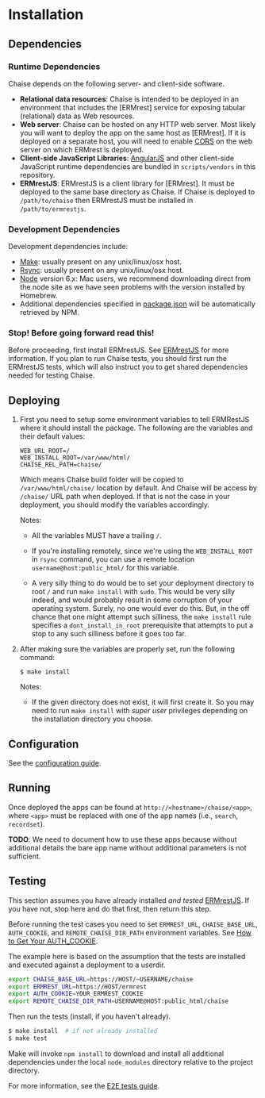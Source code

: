 # Installation

## Dependencies

### Runtime Dependencies

Chaise depends on the following server- and client-side software.

- **Relational data resources**: Chaise is intended to be deployed in an
  environment that includes the [ERMrest] service for exposing tabular (relational) data as Web resources.
- **Web server**: Chaise can be hosted on any HTTP web server. Most likely you
  will want to deploy the app on the same host as [ERMrest]. If it is deployed
  on a separate host, you will need to enable [CORS] on the web server on which
  ERMrest is deployed.
- **Client-side JavaScript Libraries**: [AngularJS] and other client-side
  JavaScript runtime dependencies are bundled in `scripts/vendors` in this repository.
- **ERMrestJS**: ERMrestJS is a client library for [ERMrest]. It must be
  deployed to the same base directory as Chaise. If Chaise is deployed to
  `/path/to/chaise` then ERMrestJS must be installed in `/path/to/ermrestjs`.

[ERMrestJS]: https://github.com/informatics-isi-edu/ermrestjs
[AngularJS]: https://angularjs.org
[CORS]: https://en.wikipedia.org/wiki/Cross-origin_resource_sharing "Cross-origin resource sharing"

### Development Dependencies

Development dependencies include:

* [Make](https://en.wikipedia.org/wiki/Make_%28software%29): usually present on any unix/linux/osx host.
* [Rsync](https://en.wikipedia.org/wiki/Rsync): usually present on any unix/linux/osx host.
* [Node](https://nodejs.org/) version 6.x: Mac users, we recommend downloading
direct from the node site as we have seen problems with the version installed
by Homebrew.
* Additional dependencies specified in [package.json](./package.json) will be
automatically retrieved by NPM.

### Stop! Before going forward read this!

Before proceeding, first install ERMrestJS. See [ERMrestJS](https://github.com/informatics-isi-edu/ermrestjs) for more
information. If you plan to run Chaise tests, you should first run the
ERMrestJS tests, which will also instruct you to get shared dependencies needed for testing Chaise.

## Deploying

1. First you need to setup some environment variables to tell ERMRestJS where it should install the package. The following are the variables and their default values:

    ```
    WEB_URL_ROOT=/
    WEB_INSTALL_ROOT=/var/www/html/
    CHAISE_REL_PATH=chaise/
    ```
    Which means Chaise build folder will be copied to `/var/www/html/chaise/` location by default. And Chaise will be access by `/chaise/` URL path when deployed. If that is not the case in your deployment, you should modify the variables accordingly.

    Notes:
    - All the variables MUST have a trailing `/`.

    - If you're installing remotely, since we're using the `WEB_INSTALL_ROOT` in `rsync` command, you can use a remote location `username@host:public_html/` for this variable.

    - A very silly thing to do would be to set your deployment directory to root `/` and run `make install` with `sudo`. This would be very silly indeed, and would probably result in some corruption of your operating system. Surely, no one would ever do this. But, in the off chance that one might attempt such silliness, the `make install` rule specifies a `dont_install_in_root` prerequisite that attempts to put a stop to any such silliness before it goes too far.

2. After making sure the variables are properly set, run the following command:

    ```
    $ make install
    ```

    Notes:
      - If the given directory does not exist, it will first create it. So you may need to run `make install` with _super user_ privileges depending on the installation directory you choose.

## Configuration

See the [configuration guide](chaise-config.md).

## Running

Once deployed the apps can be found at `http://<hostname>/chaise/<app>`, where `<app>` must be replaced with one of the app names (i.e., `search`, `recordset`).

**TODO**: We need to document how to use these apps because without additional details the bare app name without additional parameters is not sufficient.

## Testing

This section assumes you have already installed _and tested_ [ERMrestJS](https://github.com/informatics-isi-edu/ermrestjs). If you have not, stop here and do that first, then return this step.

Before running the test cases you need to set `ERMREST_URL`, `CHAISE_BASE_URL`, `AUTH_COOKIE`, and `REMOTE_CHAISE_DIR_PATH` environment variables. See [How to Get Your AUTH_COOKIE](../dev-docs/e2e-test.md#how-to-get-your-auth-cookie).

The example here is based on the assumption that the tests are installed and executed against a deployment to a userdir.

```sh
export CHAISE_BASE_URL=https://HOST/~USERNAME/chaise
export ERMREST_URL=https://HOST/ermrest
export AUTH_COOKIE=YOUR_ERMREST_COOKIE
export REMOTE_CHAISE_DIR_PATH=USERNAME@HOST:public_html/chaise
```

Then run the tests (install, if you haven't already).

```sh
$ make install  # if not already installed
$ make test
```

Make will invoke `npm install` to download and install all additional
dependencies under the local `node_modules` directory relative to the project
directory.

For more information, see the [E2E tests guide](../dev-docs/e2e-test.md).
